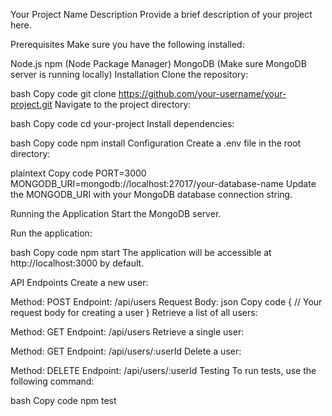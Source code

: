Your Project Name
Description
Provide a brief description of your project here.

Prerequisites
Make sure you have the following installed:

Node.js
npm (Node Package Manager)
MongoDB (Make sure MongoDB server is running locally)
Installation
Clone the repository:

bash
Copy code
git clone https://github.com/your-username/your-project.git
Navigate to the project directory:

bash
Copy code
cd your-project
Install dependencies:

bash
Copy code
npm install
Configuration
Create a .env file in the root directory:

plaintext
Copy code
PORT=3000
MONGODB_URI=mongodb://localhost:27017/your-database-name
Update the MONGODB_URI with your MongoDB database connection string.

Running the Application
Start the MongoDB server.

Run the application:

bash
Copy code
npm start
The application will be accessible at http://localhost:3000 by default.

API Endpoints
Create a new user:

Method: POST
Endpoint: /api/users
Request Body:
json
Copy code
{
  // Your request body for creating a user
}
Retrieve a list of all users:

Method: GET
Endpoint: /api/users
Retrieve a single user:

Method: GET
Endpoint: /api/users/:userId
Delete a user:

Method: DELETE
Endpoint: /api/users/:userId
Testing
To run tests, use the following command:

bash
Copy code
npm test
